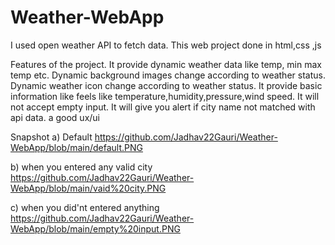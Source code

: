 # Weather-WebApp

I used open weather API to fetch data.
This web project done in html,css ,js

Features of the project.
It provide dynamic weather data like temp, min max temp etc.
Dynamic background images change according to weather status.
Dynamic weather icon change according to weather status.
It provide basic information like feels like temperature,humidity,pressure,wind speed.
It will not accept empty input.
It will give you alert if city name not matched with api data.
a good ux/ui

Snapshot 
a) Default
https://github.com/Jadhav22Gauri/Weather-WebApp/blob/main/default.PNG

b) when you entered any valid city
https://github.com/Jadhav22Gauri/Weather-WebApp/blob/main/vaid%20city.PNG

c) when you did'nt entered anything
https://github.com/Jadhav22Gauri/Weather-WebApp/blob/main/empty%20input.PNG




